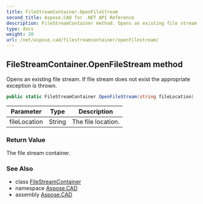 ```yaml
---
title: FileStreamContainer.OpenFileStream
second_title: Aspose.CAD for .NET API Reference
description: FileStreamContainer method. Opens an existing file stream. If file stream does not exist the appropriate exception is thrown
type: docs
weight: 20
url: /net/aspose.cad/filestreamcontainer/openfilestream/
---
```

## FileStreamContainer.OpenFileStream method

Opens an existing file stream. If file stream does not exist the appropriate exception is thrown.

```csharp
public static FileStreamContainer OpenFileStream(string fileLocation)
```

| Parameter | Type | Description |
| --- | --- | --- |
| fileLocation | String | The file location. |

### Return Value

The file stream container.

### See Also

* class [FileStreamContainer](../)
* namespace [Aspose.CAD](../../filestreamcontainer/)
* assembly [Aspose.CAD](../../../)


